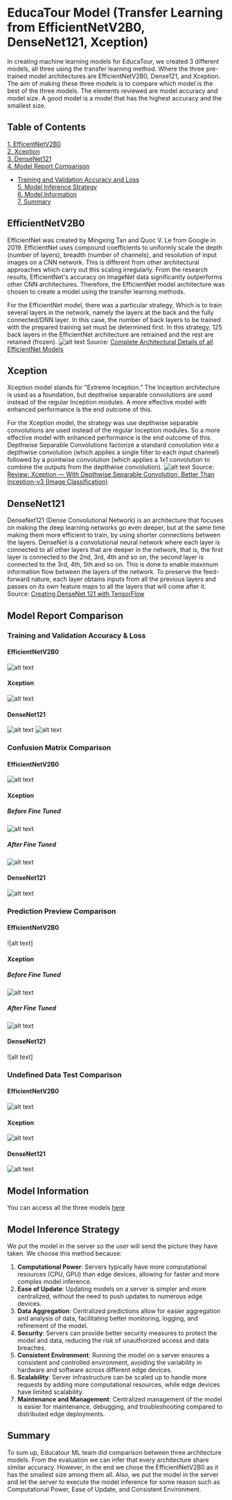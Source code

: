 # EducaTour Model (Transfer Learning from EfficientNetV2B0, DenseNet121, Xception)
In creating machine learning models for EducaTour, we created 3 different models, all three using the transfer learning method. Where the three pre-trained model architectures are EfficientNetV2B0, Dense121, and Xception. The aim of making these three models is to compare which model is the best of the three models. The elements reviewed are model accuracy and model size. A good model is a model that has the highest accuracy and the smallest size.

## Table of Contents
[1. EfficentNetV2B0](#efficientnetv2b0)<br>
[2. Xception](#xception)<br>
[3. DenseNet121](#densenet121)<br>
[4. Model Report Comparison](#model-report-comparison)<br>
  - [Training and Validation Accuracy and Loss](#model-report-comparison-training-and-validation-accuracy-&-loss)<br>
[5. Model Inference Strategy](#model-inference-strategy)<br>
[6. Model Information](#model-information)<br>
[7. Summary](#summary)<br>

## EfficientNetV2B0
EfficientNet was created by Mingxing Tan and Quoc V. Le from Google in 2019. EfficientNet uses compound coefficients to uniformly scale the depth (number of layers), breadth (number of channels), and resolution of input images on a CNN network. This is different from other architectural approaches which carry out this scaling irregularly. From the research results, EfficientNet's accuracy on ImageNet data significantly outperforms other CNN architectures. Therefore, the EfficientNet model architecture was chosen to create a model using the transfer learning methods.

For the EfficientNet model, there was a particular strategy, Which is to train several layers in the network, namely the layers at the back and the fully connected/DNN layer. In this case, the number of back layers to be trained with the prepared training set must be determined first. In this strategy, 125 back layers in the EfficientNet architecture are retrained and the rest are retained (frozen).
![alt text][efficient-arch]
Source: [Complete Architectural Details of all EfficientNet Models](https://towardsdatascience.com/complete-architectural-details-of-all-efficientnet-models-5fd5b736142)

## Xception
Xception model stands for "Extreme Inception." The Inception architecture is used as a foundation, but depthwise separable convolutions are used instead of the regular Inception modules. A more effective model with enhanced performance is the end outcome of this.

For the Xception model, the strategy was use depthwise separable convolutions are used instead of the regular Inception modules. So a more effective model with enhanced performance is the end outcome of this. Depthwise Separable Convolutions factorize a standard convolution into a depthwise convolution (which applies a single filter to each input channel) followed by a pointwise convolution (which applies a 1x1 convolution to combine the outputs from the depthwise convolution). 
![alt text][xception-arch]
Source: [Review: Xception — With Depthwise Separable Convolution, Better Than Inception-v3 (Image Classification)](https://towardsdatascience.com/review-xception-with-depthwise-separable-convolution-better-than-inception-v3-image-dc967dd42568)

## DenseNet121
DenseNet121 (Dense Convolutional Network) is an architecture that focuses on making the deep learning networks go even deeper, but at the same time making them more efficient to train, by using shorter connections between the layers. DenseNet is a convolutional neural network where each layer is connected to all other layers that are deeper in the network, that is, the first layer is connected to the 2nd, 3rd, 4th and so on, the second layer is connected to the 3rd, 4th, 5th and so on. This is done to enable maximum information flow between the layers of the network. To preserve the feed-forward nature, each layer obtains inputs from all the previous layers and passes on its own feature maps to all the layers that will come after it. Source: [Creating DenseNet 121 with TensorFlow](https://towardsdatascience.com/creating-densenet-121-with-tensorflow-edbc08a956d8)

## Model Report Comparison
### Training and Validation Accuracy & Loss
#### EfficientNetV2B0
![alt text][efficient-acc-n-loss]
#### Xception
![alt text][acc-n-loss]
#### DenseNet121
![alt text][dn-acc]
![alt text][dn-loss]

### Confusion Matrix Comparison
#### EfficientNetV2B0
![alt text][cm-efficient-net]
#### Xception
##### Before Fine Tuned
![alt text][cm-1]
##### After Fine Tuned
![alt text][cm-2]
#### DenseNet121
![alt text][cm-dense-net]

### Prediction Preview Comparison
#### EfficientNetV2B0
![alt text]
#### Xception
##### Before Fine Tuned
![alt text][pre-1]
##### After Fine Tuned
![alt text][pre-2]
#### DenseNet121
![alt text]

### Undefined Data Test Comparison
#### EfficientNetV2B0
![alt text][undefined-efficient]
#### Xception
![alt text][undefined-xception]
#### DenseNet121
![alt text][undefined-dense]

## Model Information
You can access all the three models [here](https://drive.google.com/drive/folders/10V5Z3o4rDMZQO_G7K_Dt6571nVGkCzN4?usp=sharing)

## Model Inference Strategy
We put the model in the server so the user will send the picture they have taken. We choose this method because:
1. **Computational Power**: Servers typically have more computational resources (CPU, GPU) than edge devices, allowing for faster and more complex model inference.
2. **Ease of Update**: Updating models on a server is simpler and more centralized, without the need to push updates to numerous edge devices.
3. **Data Aggregation**: Centralized predictions allow for easier aggregation and analysis of data, facilitating better monitoring, logging, and refinement of the model.
4. **Security**: Servers can provide better security measures to protect the model and data, reducing the risk of unauthorized access and data breaches.
5. **Consistent Environment**: Running the model on a server ensures a consistent and controlled environment, avoiding the variability in hardware and software across different edge devices.
6. **Scalability**: Server infrastructure can be scaled up to handle more requests by adding more computational resources, while edge devices have limited scalability.
7. **Maintenance and Management**: Centralized management of the model is easier for maintenance, debugging, and troubleshooting compared to distributed edge deployments.

## Summary
To sum up, Educatour ML team did comparison between three architecture models. From the evaluation we can infer that every architecture
share similar accuracy. However, in the end we chose the EfficientNetV2B0 as it has the smallest size among them all. Also, we put the
model in the server and let the server to execute the model inference for some reason such as Computational Power, Ease of Update, and
Consistent Environment.

[efficient-arch]: https://miro.medium.com/v2/resize:fit:2000/format:webp/1*rnhgFRXetwD8PvxhZIpwIA.png
[xception-arch]: https://miro.medium.com/v2/resize:fit:863/1*VvBTMkVRus6bWOqrK1SlLQ.png "Xception Architecture"
[acc-n-loss]: ./assets/__results___56_0.png "Xception Training and Validation Accuracy & Loss"
[dn-acc]: ./assets/densenet_acc.png "DenseNet121 Training and Validation Accuracy"
[dn-loss]: ./assets/densenet_loss.png "DenseNet121 Training and Validation Loss"
[efficient-acc-n-loss]: ./assets/efficientnet_trainval_plot.png "EfficientNetV2b0 Training and Validation Accuracy & Loss"
[cm-1]: ./assets/__results___46_0.png "Confusion Matrix Xception Before Fine Tuned"
[cm-2]: ./assets/__results___65_0.png "Confusion Matrix Xception After Fine Tuned"
[cm-dense-net]: ./assets/densenet_cm.png "Confusion Matrix DenseNet121"
[cm-efficient-net]: ./assets/efficientnet_cm.png "Confusion Matrix EfficientNetV2b0"
[pre-1]: ./assets/__results___42_0.png "Xception Prediction Preview Before Fine Tuned"
[pre-2]: ./assets/__results___62_0.png "Xception Prediction Preview After Fine Tuned"
[undefined-efficient]: ./assets/efficientnet_undef_test.png "EfficientNetV2b0 test on undefined data"
[undefined-xception]: ./assets/xception_undef_test.png "Xception test on undefined data"
[undefined-dense]: ./assets/dense_net_undef_test.png "DenseNet121 test on undefined data"

